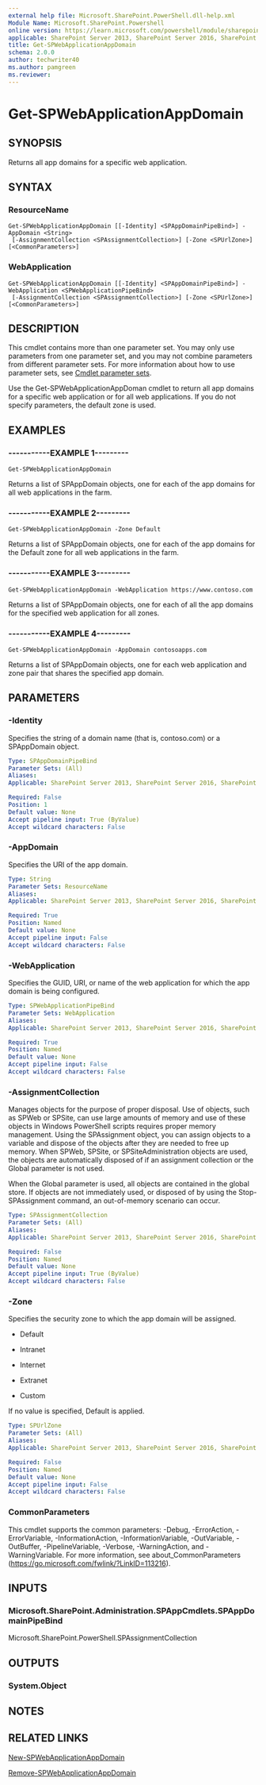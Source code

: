 ```yaml
---
external help file: Microsoft.SharePoint.PowerShell.dll-help.xml
Module Name: Microsoft.SharePoint.Powershell
online version: https://learn.microsoft.com/powershell/module/sharepoint-server/get-spwebapplicationappdomain
applicable: SharePoint Server 2013, SharePoint Server 2016, SharePoint Server 2019
title: Get-SPWebApplicationAppDomain
schema: 2.0.0
author: techwriter40
ms.author: pamgreen
ms.reviewer:
---
```


# Get-SPWebApplicationAppDomain

## SYNOPSIS

Returns all app domains for a specific web application.

## SYNTAX

### ResourceName
```
Get-SPWebApplicationAppDomain [[-Identity] <SPAppDomainPipeBind>] -AppDomain <String>
 [-AssignmentCollection <SPAssignmentCollection>] [-Zone <SPUrlZone>] [<CommonParameters>]
```

### WebApplication
```
Get-SPWebApplicationAppDomain [[-Identity] <SPAppDomainPipeBind>] -WebApplication <SPWebApplicationPipeBind>
 [-AssignmentCollection <SPAssignmentCollection>] [-Zone <SPUrlZone>] [<CommonParameters>]
```

## DESCRIPTION

This cmdlet contains more than one parameter set. You may only use parameters from one parameter set, and you may not combine parameters from different parameter sets. For more information about how to use parameter sets, see [Cmdlet parameter sets](https://learn.microsoft.com/powershell/scripting/developer/cmdlet/cmdlet-parameter-sets).

Use the Get-SPWebApplicationAppDoman cmdlet to return all app domains for a specific web application or for all web applications. If you do not specify parameters, the default zone is used.

## EXAMPLES

### -----------EXAMPLE 1--------- 
```
Get-SPWebApplicationAppDomain
```

Returns a list of SPAppDomain objects, one for each of the app domains for all web applications in the farm.

### -----------EXAMPLE 2--------- 
```
Get-SPWebApplicationAppDomain -Zone Default
```

Returns a list of SPAppDomain objects, one for each of the app domains for the Default zone for all web applications in the farm.

### -----------EXAMPLE 3--------- 
```
Get-SPWebApplicationAppDomain -WebApplication https://www.contoso.com
```

Returns a list of SPAppDomain objects, one for each of all the app domains for the specified web application for all zones.

### -----------EXAMPLE 4--------- 
```
Get-SPWebApplicationAppDomain -AppDomain contosoapps.com
```

Returns a list of SPAppDomain objects, one for each web application and zone pair that shares the specified app domain.

## PARAMETERS

### -Identity

Specifies the string of a domain name (that is, contoso.com) or a SPAppDomain object.

```yaml
Type: SPAppDomainPipeBind
Parameter Sets: (All)
Aliases: 
Applicable: SharePoint Server 2013, SharePoint Server 2016, SharePoint Server 2019

Required: False
Position: 1
Default value: None
Accept pipeline input: True (ByValue)
Accept wildcard characters: False
```

### -AppDomain

Specifies the URI of the app domain.

```yaml
Type: String
Parameter Sets: ResourceName
Aliases: 
Applicable: SharePoint Server 2013, SharePoint Server 2016, SharePoint Server 2019

Required: True
Position: Named
Default value: None
Accept pipeline input: False
Accept wildcard characters: False
```

### -WebApplication

Specifies the GUID, URI, or name of the web application for which the app domain is being configured.

```yaml
Type: SPWebApplicationPipeBind
Parameter Sets: WebApplication
Aliases: 
Applicable: SharePoint Server 2013, SharePoint Server 2016, SharePoint Server 2019

Required: True
Position: Named
Default value: None
Accept pipeline input: False
Accept wildcard characters: False
```

### -AssignmentCollection

Manages objects for the purpose of proper disposal. Use of objects, such as SPWeb or SPSite, can use large amounts of memory and use of these objects in Windows PowerShell scripts requires proper memory management. Using the SPAssignment object, you can assign objects to a variable and dispose of the objects after they are needed to free up memory. When SPWeb, SPSite, or SPSiteAdministration objects are used, the objects are automatically disposed of if an assignment collection or the Global parameter is not used.

When the Global parameter is used, all objects are contained in the global store. If objects are not immediately used, or disposed of by using the Stop-SPAssignment command, an out-of-memory scenario can occur.

```yaml
Type: SPAssignmentCollection
Parameter Sets: (All)
Aliases: 
Applicable: SharePoint Server 2013, SharePoint Server 2016, SharePoint Server 2019

Required: False
Position: Named
Default value: None
Accept pipeline input: True (ByValue)
Accept wildcard characters: False
```

### -Zone

Specifies the security zone to which the app domain will be assigned.

* Default

* Intranet

* Internet

* Extranet

* Custom

If no value is specified, Default is applied.

```yaml
Type: SPUrlZone
Parameter Sets: (All)
Aliases: 
Applicable: SharePoint Server 2013, SharePoint Server 2016, SharePoint Server 2019

Required: False
Position: Named
Default value: None
Accept pipeline input: False
Accept wildcard characters: False
```

### CommonParameters
This cmdlet supports the common parameters: -Debug, -ErrorAction, -ErrorVariable, -InformationAction, -InformationVariable, -OutVariable, -OutBuffer, -PipelineVariable, -Verbose, -WarningAction, and -WarningVariable. For more information, see about_CommonParameters (https://go.microsoft.com/fwlink/?LinkID=113216).

## INPUTS

### Microsoft.SharePoint.Administration.SPAppCmdlets.SPAppDomainPipeBind
Microsoft.SharePoint.PowerShell.SPAssignmentCollection

## OUTPUTS

### System.Object

## NOTES

## RELATED LINKS

[New-SPWebApplicationAppDomain](New-SPWebApplicationAppDomain.md)

[Remove-SPWebApplicationAppDomain](Remove-SPWebApplicationAppDomain.md)

